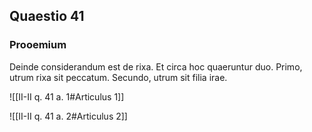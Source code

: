 ## Quaestio 41

### Prooemium

Deinde considerandum est de rixa. Et circa hoc quaeruntur duo. Primo, utrum rixa sit peccatum. Secundo, utrum sit filia irae.

![[II-II q. 41 a. 1#Articulus 1]]

![[II-II q. 41 a. 2#Articulus 2]]

